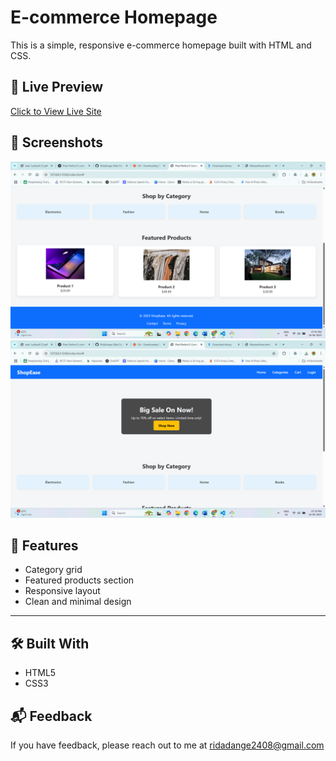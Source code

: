 # E-commerce Homepage

This is a simple, responsive e-commerce homepage built with HTML and CSS.

## 🔗 Live Preview
[Click to View Live Site](https://RidaDange.github.io/ecommerce-homepage)

## 📸 Screenshots
![Homepage Screenshot](screenshot/homepage.png)
![Homepage Screenshot](screenshot/homepage1.png)

## 🚀 Features
- Category grid
- Featured products section
- Responsive layout
- Clean and minimal design

---

## 🛠️ Built With
- HTML5
- CSS3

## 📬 Feedback
If you have feedback, please reach out to me at ridadange2408@gmail.com
